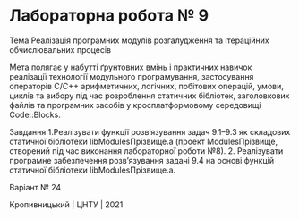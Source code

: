 # Лабораторна робота № 9

Тема Реалізація програмних модулів розгалудження та ітераційних обчислювальних процесів

Мета полягає у набутті ґрунтовних вмінь і практичних навичок реалізації технології модульного програмування, застосування операторів С/С++ арифметичних, логічних, побітових операцій, умови, циклів та вибору під час розроблення статичних бібліотек, заголовкових файлів та програмних засобів у кросплатформовому середовищі Code::Blocks.

Завдання 1.Реалізувати функції розв’язування задач 9.1–9.3 як складових статичної бібліотеки libModulesПрізвище.а (проект ModulesПрізвище, створений під час виконання лабораторної роботи №8). 2. Реалізувати програмне забезпечення розв’язування задачі 9.4 на основі функцій статичної бібліотеки libModulesПрізвище.а.

Варіант № 24

Кропивницький | ЦНТУ | 2021
